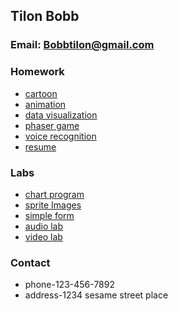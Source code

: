 ## Tilon Bobb


### Email: Bobbtilon@gmail.com
###  Homework
- [cartoon](https://codepen.io/kingtilon1/pen/dyZjPry)
- [animation](./anamation.html)
- [data visualization](./indexes.html)
- [phaser game](./game.html)
 - [voice recognition](./hi.html)
 - [resume](./resume.html)
 ### Labs
- [chart program](https://codepen.io/kingtilon1/pen/popJaYR)
 - [sprite Images](./test.html)
 - [simple form](.//form.html)
 - [audio lab](./AudioLab.html)
 - [video lab](./videoss.html)

###  Contact
- phone-123-456-7892
- address-1234 sesame street place




